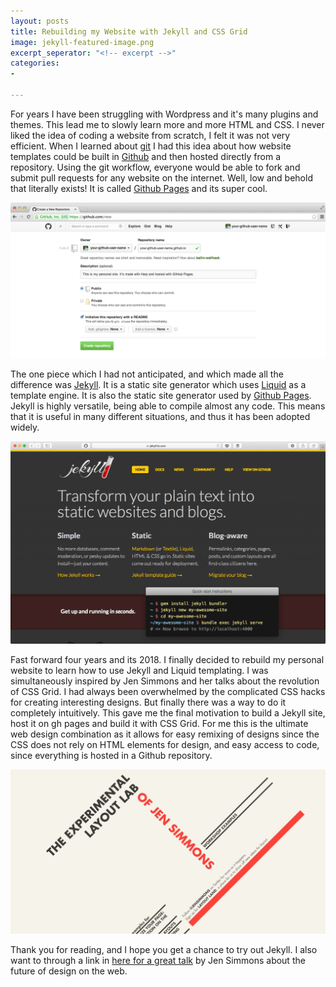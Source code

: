 ```yaml
---
layout: posts
title: Rebuilding my Website with Jekyll and CSS Grid
image: jekyll-featured-image.png
excerpt_seperator: "<!-- excerpt -->"
categories:
- 

---
```

For years I have been struggling with Wordpress and it's many plugins and themes. This lead me to slowly learn more and more HTML and CSS. I never liked the idea of coding a website from scratch, I felt it was not very efficient. When I learned about [git](git-scm.com) I had this idea about how website templates could be built in [Github](github.com) and then hosted directly from a repository. Using the git workflow, everyone would be able to fork and submit pull requests for any website on the internet. Well, low and behold that literally exists! It is called [Github Pages](pages.github.com) and its super cool. 

![Github Pages](/assets/images/github-pages.png?raw=true)

The one piece which I had not anticipated, and which made all the difference was [Jekyll](jekyllrb.com). It is a static site generator which uses [Liquid](shopify.github.io/liquid) as a template engine. It is also the static site generator used by [Github Pages](pages.github.com). Jekyll is highly versatile, being able to compile almost any code. This means that it is useful in many different situations, and thus it has been adopted widely. <!-- excerpt -->

![Jekyll](/assets/images/jekyll.png?raw=true)

Fast forward four years and its 2018. I finally decided to rebuild my personal website to learn how to use Jekyll and Liquid templating. I was simultaneously inspired by Jen Simmons and her talks about the revolution of CSS Grid. I had always been overwhelmed by the complicated CSS hacks for creating interesting designs. But finally there was a way to do it completely intuitively. This gave me the final motivation to build a Jekyll site, host it on gh pages and build it with CSS Grid. For me this is the ultimate web design combination as it allows for easy remixing of designs since the CSS does not rely on HTML elements for design, and easy access to code, since everything is hosted in a Github repository.

![Layout Lab](/assets/images/jen-simmons-layout-lab.png)

Thank you for reading, and I hope you get a chance to try out Jekyll. I also  want to through a link in [here for a great talk](www.youtube.com/watch?v=Qof0XB0yaDs&t=825s) by Jen Simmons about the future of design on the web.